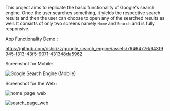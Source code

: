 This project aims to replicate the basic functionality of Google's search engine. Once the user searches something, it yields the respective search results and then the user can choose to open any of the searched results as well. It consists of only two screens namely ```Home``` and ```Search``` and is fully responsive. 

App Functionality Demo : 

https://github.com/rishirizz/google_search_engine/assets/76464776/643f9945-f313-43f5-9071-431348da5962

Screenshot for Mobile:

![Google Search Engine (Mobile)](https://github.com/rishirizz/google_search_engine/assets/76464776/8960adaf-21e9-4e8a-ad38-9cc8c12dc0f2)

Screenshot for the Web : 

![home_page_web](https://github.com/rishirizz/google_search_engine/assets/76464776/dc1a2dbe-74e3-4c77-a7bc-ba3afc455203)

![search_page_web](https://github.com/rishirizz/google_search_engine/assets/76464776/7dda2706-d71e-4d67-ba9d-9874db79fa3b)


